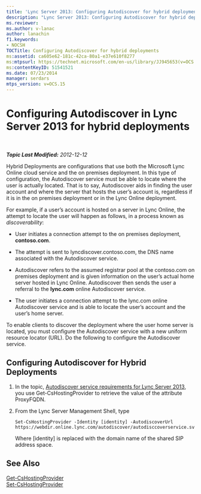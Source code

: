 ```yaml
---
title: 'Lync Server 2013: Configuring Autodiscover for hybrid deployments'
description: "Lync Server 2013: Configuring Autodiscover for hybrid deployments."
ms.reviewer: 
ms.author: v-lanac
author: lanachin
f1.keywords:
- NOCSH
TOCTitle: Configuring Autodiscover for hybrid deployments
ms:assetid: ca605e62-181c-42ca-80a1-e37e610f8277
ms:mtpsurl: https://technet.microsoft.com/en-us/library/JJ945653(v=OCS.15)
ms:contentKeyID: 51541521
ms.date: 07/23/2014
manager: serdars
mtps_version: v=OCS.15
---
```


# Configuring Autodiscover in Lync Server 2013 for hybrid deployments

<div data-xmlns="http://www.w3.org/1999/xhtml">

<div class="topic" data-xmlns="http://www.w3.org/1999/xhtml" data-msxsl="urn:schemas-microsoft-com:xslt" data-cs="https://msdn.microsoft.com/">

<div data-asp="https://msdn2.microsoft.com/asp">



</div>

<div id="mainSection">

<div id="mainBody">

<span> </span>

_**Topic Last Modified:** 2012-12-12_

Hybrid Deployments are configurations that use both the Microsoft Lync Online cloud service and the on premises deployment. In this type of configuration, the Autodiscover service must be able to locate where the user is actually located. That is to say, Autodiscover aids in finding the user account and where the server that hosts the user’s account is, regardless if it is in the on premises deployment or in the Lync Online deployment.

For example, if a user’s account is hosted on a server in Lync Online, the attempt to locate the user will happen as follows, in a process known as *discoverability*:

  - User initiates a connection attempt to the on premises deployment, **contoso.com**.

  - The attempt is sent to lyncdiscover.contoso.com, the DNS name associated with the Autodiscover service.

  - Autodiscover refers to the assumed registrar pool at the contoso.com on premises deployment and is given information on the user’s actual home server hosted in Lync Online. Autodiscover then sends the user a referral to the **lync.com** online Autodiscover service.

  - The user initiates a connection attempt to the lync.com online Autodiscover service and is able to locate the user’s account and the user’s home server.

To enable clients to discover the deployment where the user home server is located, you must configure the Autodiscover service with a new uniform resource locator (URL). Do the following to configure the Autodiscover service.

<div>

## Configuring Autodiscover for Hybrid Deployments

1.  In the topic, [Autodiscover service requirements for Lync Server 2013](lync-server-2013-autodiscover-service-requirements.md), you use Get-CsHostingProvider to retrieve the value of the attribute ProxyFQDN.

2.  From the Lync Server Management Shell, type
    
        Set-CsHostingProvider -Identity [identity] -AutodiscoverUrl https://webdir.online.lync.com/autodiscover/autodisccoverservice.svc/root
    
    Where \[identity\] is replaced with the domain name of the shared SIP address space.

</div>

<div>

## See Also


[Get-CsHostingProvider](https://docs.microsoft.com/powershell/module/skype/Get-CsHostingProvider)  
[Set-CsHostingProvider](https://docs.microsoft.com/powershell/module/skype/Set-CsHostingProvider)  
  

</div>

</div>

<span> </span>

</div>

</div>

</div>

